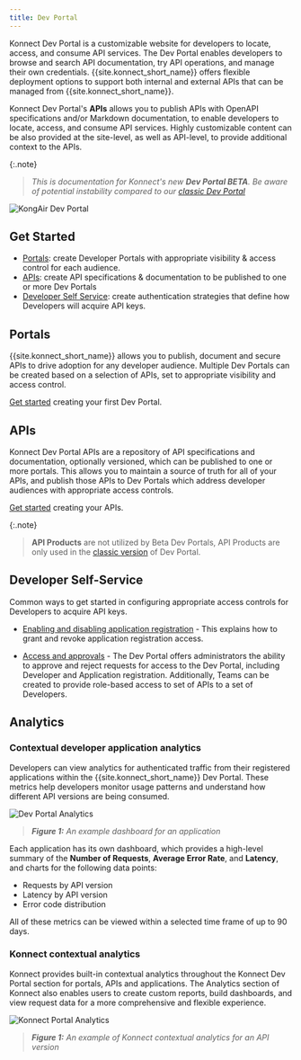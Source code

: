 ```yaml
---
title: Dev Portal
---
```


Konnect Dev Portal is a customizable website for developers to locate, access, and consume API services. The Dev Portal enables developers to browse and search API documentation, try API operations, and manage their own credentials. {{site.konnect_short_name}} offers flexible deployment options to support both internal and external APIs that can be managed from {{site.konnect_short_name}}.

Konnect Dev Portal's **APIs** allows you to publish APIs with OpenAPI specifications and/or Markdown documentation, to enable developers to locate, access, and consume API services. Highly customizable content can be also provided at the site-level, as well as API-level, to provide additional context to the APIs.

{:.note}
> *This is documentation for Konnect's new **Dev Portal BETA**. Be aware of potential instability compared to our [classic Dev Portal](/konnect/dev-portal)*

![KongAir Dev Portal](/assets/images/products/konnect/dev-portal-v3/kongair-example.png)

## Get Started

* [Portals](#portals): create Developer Portals with appropriate visibility & access control for each audience.
* [APIs](#apis): create API specifications & documentation to be published to one or more Dev Portals
* [Developer Self Service](#developer-self-service): create authentication strategies that define how Developers will acquire API keys.

## Portals

{{site.konnect_short_name}} allows you to publish, document and secure APIs to drive adoption for any developer audience. Multiple Dev Portals can be created based on a selection of APIs, set to appropriate visibility and access control. 

[Get started](/dev-portal/portals) creating your first Dev Portal.

## APIs

Konnect Dev Portal APIs are a repository of API specifications and documentation, optionally versioned, which can be published to one or more portals. This allows you to maintain a source of truth for all of your APIs, and publish those APIs to Dev Portals which address developer audiences with appropriate access controls.

[Get started](/dev-portal/apis) creating your APIs.

{:.note}
> **API Products** are not utilized by Beta Dev Portals, API Products are only used in the [classic version](/konnect/dev-portal) of Dev Portal.

## Developer Self-Service

Common ways to get started in configuring appropriate access controls for Developers to acquire API keys.

* [Enabling and disabling application registration](/dev-portal/app-reg/) - This explains how to grant and revoke application registration access.

* [Access and approvals](/dev-portal/access-and-approvals/) - The Dev Portal offers administrators the ability to approve and reject requests for access to the Dev Portal, including Developer and Application registration. Additionally, Teams can be created to provide role-based access to  set of APIs to a set of Developers.

## Analytics

### Contextual developer application analytics

Developers can view analytics for authenticated traffic from their registered applications within the {{site.konnect_short_name}} Dev Portal. These metrics help developers monitor usage patterns and understand how different API versions are being consumed.

![Dev Portal Analytics](/assets/images/products/konnect/dev-portal-v3/dev-portal-analytics.png)
> _**Figure 1:** An example dashboard for an application_

Each application has its own dashboard, which provides a high-level summary of the **Number of Requests**, **Average Error Rate**, and **Latency**, and charts for the following data points:

* Requests by API version
* Latency by API version
* Error code distribution

All of these metrics can be viewed within a selected time frame of up to 90 days.

### Konnect contextual analytics

Konnect provides built-in contextual analytics throughout the Konnect Dev Portal section for portals, APIs and applications. The Analytics section of Konnect also enables users to create custom reports, build dashboards, and view request data for a more comprehensive and flexible experience.

![Konnect Portal Analytics](/assets/images/products/konnect/dev-portal-v3/konnect-portal-analytics.png)
> _**Figure 1:** An example of Konnect contextual analytics for an API version_
